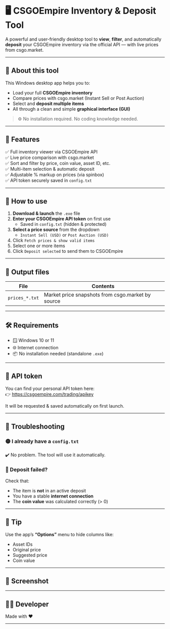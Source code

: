 # 🖥️ CSGOEmpire Inventory & Deposit Tool

A powerful and user-friendly desktop tool to **view**, **filter**, and automatically **deposit** your CSGOEmpire inventory via the official API — with live prices from csgo.market.

---

## 🧾 About this tool

This Windows desktop app helps you to:
- Load your full **CSGOEmpire inventory**
- Compare prices with csgo.market (Instant Sell or Post Auction)
- Select and **deposit multiple items**
- All through a clean and simple **graphical interface (GUI)**

> ⚙️ No installation required. No coding knowledge needed.

---

## 🔧 Features

✅ Full inventory viewer via CSGOEmpire API  
✅ Live price comparison with csgo.market  
✅ Sort and filter by price, coin value, asset ID, etc.  
✅ Multi-item selection & automatic deposit  
✅ Adjustable % markup on prices (via spinbox)  
✅ API token securely saved in `config.txt`  

---

## 🚀 How to use

1. **Download & launch** the `.exe` file  
2. **Enter your CSGOEmpire API token** on first use  
   - Saved in `config.txt` (hidden & protected)  
3. **Select a price source** from the dropdown  
   - `Instant Sell (USD)` or `Post Auction (USD)`  
4. Click `Fetch prices & show valid items`  
5. Select one or more items  
6. Click `Deposit selected` to send them to CSGOEmpire

---

## 📁 Output files

| File            | Contents                                        |
|-----------------|------------------------------------------------|
| `prices_*.txt`  | Market price snapshots from csgo.market by source |

---

## 🛠 Requirements

- 🪟 Windows 10 or 11  
- 🌐 Internet connection  
- 📦 No installation needed (standalone `.exe`)

---

## 🔐 API token

You can find your personal API token here:  
👉 https://csgoempire.com/trading/apikey

It will be requested & saved automatically on first launch.

---

## 🧪 Troubleshooting

### 🟡 I already have a `config.txt`  
✔️ No problem. The tool will use it automatically.

### 🔴 Deposit failed?

Check that:
- The item is **not** in an active deposit  
- You have a stable **internet connection**  
- The **coin value** was calculated correctly (> 0)

---

## 🧊 Tip

Use the app’s **“Options”** menu to hide columns like:
- Asset IDs  
- Original price  
- Suggested price  
- Coin value  

---

## 📸 Screenshot



---

## 🧑‍💻 Developer

Made with ❤️

---
